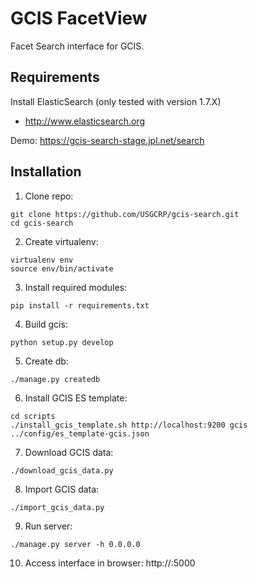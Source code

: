 # GCIS FacetView

Facet Search interface for GCIS.

## Requirements

Install ElasticSearch (only tested with version 1.7.X)
* http://www.elasticsearch.org

Demo:
https://gcis-search-stage.jpl.net/search


## Installation

1. Clone repo:
  ```
  git clone https://github.com/USGCRP/gcis-search.git
  cd gcis-search
  ```

2. Create virtualenv:
  ```
  virtualenv env
  source env/bin/activate
  ```

3. Install required modules:
  ```
  pip install -r requirements.txt
  ```

4. Build gcis:
  ```
  python setup.py develop
  ```

5. Create db:
  ```
  ./manage.py createdb
  ```

6. Install GCIS ES template:
  ```
  cd scripts
  ./install_gcis_template.sh http://localhost:9200 gcis ../config/es_template-gcis.json
  ```

7. Download GCIS data:
  ```
  ./download_gcis_data.py
  ```

8. Import GCIS data:
  ```
  ./import_gcis_data.py
  ```

9. Run server:
  ```
  ./manage.py server -h 0.0.0.0
  ```

10. Access interface in browser: http://<host IP address>:5000
